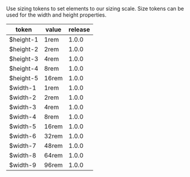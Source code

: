 Use sizing tokens to set elements to our sizing scale. Size tokens can be used for the width and height properties.

<table>
    <thead>
        <tr>
            <th>token</th>
            <th>value</th>
            <th>release</th>
        </tr>
    </thead>
    <tbody>
        <tr>
            <td>$height-1</td>
            <td>1rem</td>
            <td>1.0.0</td>
        </tr>
        <tr>
            <td>$height-2</td>
            <td>2rem</td>
            <td>1.0.0</td>
        </tr>
        <tr>
            <td>$height-3</td>
            <td>4rem</td>
            <td>1.0.0</td>
        </tr>
        <tr>
            <td>$height-4</td>
            <td>8rem</td>
            <td>1.0.0</td>
        </tr>
        <tr>
            <td>$height-5</td>
            <td>16rem</td>
            <td>1.0.0</td>
        </tr>
        <tr>
            <td>$width-1</td>
            <td>1rem</td>
            <td>1.0.0</td>
        </tr>
        <tr>
            <td>$width-2</td>
            <td>2rem</td>
            <td>1.0.0</td>
        </tr>
        <tr>
            <td>$width-3</td>
            <td>4rem</td>
            <td>1.0.0</td>
        </tr>
        <tr>
            <td>$width-4</td>
            <td>8rem</td>
            <td>1.0.0</td>
        </tr>
        <tr>
            <td>$width-5</td>
            <td>16rem</td>
            <td>1.0.0</td>
        </tr>
        <tr>
            <td>$width-6</td>
            <td>32rem</td>
            <td>1.0.0</td>
        </tr>
        <tr>
            <td>$width-7</td>
            <td>48rem</td>
            <td>1.0.0</td>
        </tr>
        <tr>
            <td>$width-8</td>
            <td>64rem</td>
            <td>1.0.0</td>
        </tr>
        <tr>
            <td>$width-9</td>
            <td>96rem</td>
            <td>1.0.0</td>
        </tr>
    </tbody>
</table>
